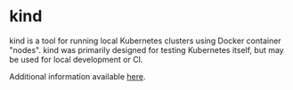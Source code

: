 # kind
kind is a tool for running local Kubernetes clusters using Docker container "nodes". kind was primarily designed for testing Kubernetes itself, but may be used for local development or CI.

Additional information available [here](https://github.com/kubernetes-sigs/kind).
